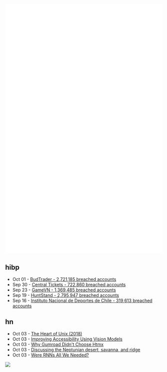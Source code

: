 ![Metrics](https://raw.githubusercontent.com/phixion/phixion/master/metrics.svg)

## hibp

<!--
for https://github.com/phixion/phixion/blob/main/.github/workflows/feeds.yml
-->
<!--START_SECTION:haveibeenpwnd-->
- Oct 01 - [BudTrader - 2,721,185 breached accounts](https://haveibeenpwned.com/PwnedWebsites#BudTrader)
- Sep 30 - [Central Tickets - 722,860 breached accounts](https://haveibeenpwned.com/PwnedWebsites#CentralTickets)
- Sep 23 - [GameVN - 1,369,485 breached accounts](https://haveibeenpwned.com/PwnedWebsites#GameVN)
- Sep 19 - [HuntStand - 2,795,947 breached accounts](https://haveibeenpwned.com/PwnedWebsites#HuntStand)
- Sep 16 - [Instituto Nacional de Deportes de Chile - 319,613 breached accounts](https://haveibeenpwned.com/PwnedWebsites#InstitutoNacionalDeDeportesDeChile)
<!--END_SECTION:haveibeenpwnd-->

## hn

<!--
for https://github.com/phixion/phixion/blob/main/.github/workflows/feeds.yml
-->
<!--START_SECTION:hn-->
- Oct 03 - [The Heart of Unix (2018)](https://ericnormand.me/article/the-heart-of-unix)
- Oct 03 - [Improving Accessibility Using Vision Models](https://myswamp.substack.com/p/improving-accessibility-using-vision)
- Oct 03 - [Why Gumroad Didn't Choose Htmx](https://htmx.org/essays/why-gumroad-didnt-choose-htmx/)
- Oct 03 - [Discussing the Neptunian desert, savanna, and ridge](https://mathstodon.xyz/@johncarlosbaez/113244612199214496)
- Oct 03 - [Were RNNs All We Needed?](https://arxiv.org/abs/2410.01201)
<!--END_SECTION:hn-->

<!--
for https://yhype.me
-->
![](https://hit.yhype.me/github/profile?user_id=13013670)
